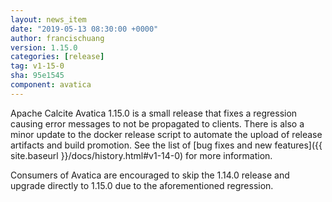 ```yaml
---
layout: news_item
date: "2019-05-13 08:30:00 +0000"
author: francischuang
version: 1.15.0
categories: [release]
tag: v1-15-0
sha: 95e1545
component: avatica
---
```

<!--
{% comment %}
Licensed to the Apache Software Foundation (ASF) under one or more
contributor license agreements.  See the NOTICE file distributed with
this work for additional information regarding copyright ownership.
The ASF licenses this file to you under the Apache License, Version 2.0
(the "License"); you may not use this file except in compliance with
the License.  You may obtain a copy of the License at

http://www.apache.org/licenses/LICENSE-2.0

Unless required by applicable law or agreed to in writing, software
distributed under the License is distributed on an "AS IS" BASIS,
WITHOUT WARRANTIES OR CONDITIONS OF ANY KIND, either express or implied.
See the License for the specific language governing permissions and
limitations under the License.
{% endcomment %}
-->

Apache Calcite Avatica 1.15.0 is a small release that fixes a regression causing
error messages to not be propagated to clients. There is also a minor update to the
docker release script to automate the upload of release artifacts and build promotion.
See the list of [bug fixes and new features]({{ site.baseurl }}/docs/history.html#v1-14-0)
for more information.

Consumers of Avatica are encouraged to skip the 1.14.0 release and upgrade directly to
1.15.0 due to the aforementioned regression.